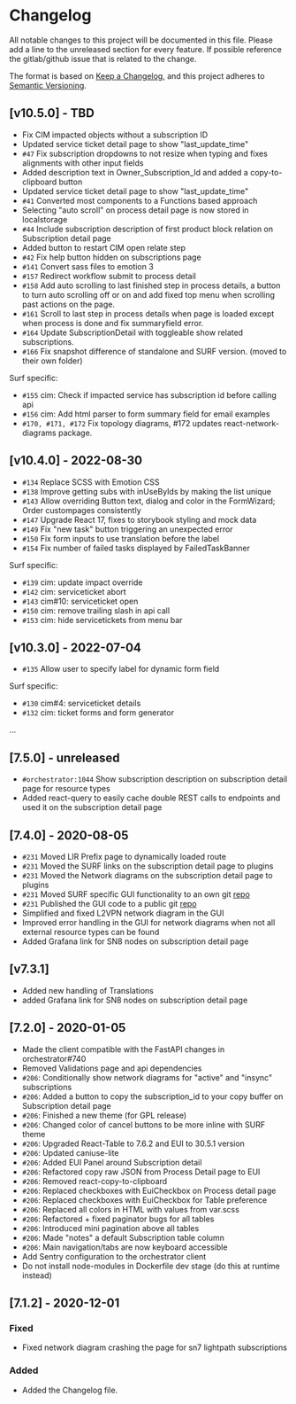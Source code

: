 # Changelog

All notable changes to this project will be documented in this file.
Please add a line to the unreleased section for every feature. If possible
reference the gitlab/github issue that is related to the change.

The format is based on [Keep a Changelog](https://keepachangelog.com/en/1.0.0/),
and this project adheres to [Semantic Versioning](https://semver.org/spec/v2.0.0.html).

## [v10.5.0] - TBD
-   Fix CIM impacted objects without a subscription ID
-   Updated service ticket detail page to show "last_update_time"
-   `#47` Fix subscription dropdowns to not resize when typing and fixes alignments with other input fields
-   Added description text in Owner_Subscription_Id and added a copy-to-clipboard button
-   Updated service ticket detail page to show "last_update_time"
-   `#41` Converted most components to a Functions based approach
-   Selecting "auto scroll" on process detail page is now stored in localstorage
-   `#44` Include subscription description of first product block relation on Subscription detail page
-   Added button to restart CIM open relate step
-   `#42` Fix help button hidden on subscriptions page
-   `#141` Convert sass files to emotion 3
-   `#157` Redirect workflow submit to process detail
-   `#158` Add auto scrolling to last finished step in process details, a button to turn auto scrolling off or on and add fixed top menu when scrolling past actions on the page.
-   `#161` Scroll to last step in process details when page is loaded except when process is done and fix summaryfield error.
-   `#164` Update SubscriptionDetail with toggleable show related subscriptions.
-   `#166` Fix snapshot difference of standalone and SURF version. (moved to their own folder)

Surf specific:

-   `#155` cim: Check if impacted service has subscription id before calling api
-   `#156` cim: Add html parser to form summary field for email examples
-   `#170, #171, #172` Fix topology diagrams, #172 updates react-network-diagrams package.

## [v10.4.0] - 2022-08-30

-   `#134` Replace SCSS with Emotion CSS
-   `#138` Improve getting subs with inUseByIds by making the list unique
-   `#143` Allow overriding Button text, dialog and color in the FormWizard; Order custompages consistently
-   `#147` Upgrade React 17, fixes to storybook styling and mock data
-   `#149` Fix "new task" button triggering an unexpected error
-   `#150` Fix form inputs to use translation before the label
-   `#154` Fix number of failed tasks displayed by FailedTaskBanner

Surf specific:

-   `#139` cim: update impact override
-   `#142` cim: serviceticket abort
-   `#143` cim#10: serviceticket open
-   `#150` cim: remove trailing slash in api call
-   `#153` cim: hide servicetickets from menu bar

## [v10.3.0] - 2022-07-04

-   `#135` Allow user to specify label for dynamic form field

Surf specific:

-   `#130` cim#4: serviceticket details
-   `#132` cim: ticket forms and form generator

...

## [7.5.0] - unreleased

-   `#orchestrator:1044` Show subscription description on subscription detail page for resource types
-   Added react-query to easily cache double REST calls to endpoints and used it on the subscription detail page

## [7.4.0] - 2020-08-05

-   `#231` Moved LIR Prefix page to dynamically loaded route
-   `#231` Moved the SURF links on the subscription detail page to plugins
-   `#231` Moved the Network diagrams on the subscription detail page to plugins
-   `#231` Moved SURF specific GUI functionality to an own git [repo](https://git.ia.surfsara.nl/netdev/automation/projects/orchestrator-client-surf)
-   `#231` Published the GUI code to a public git [repo](https://github.com/workfloworchestrator/orchestrator-client)
-   Simplified and fixed L2VPN network diagram in the GUI
-   Improved error handling in the GUI for network diagrams when not all external resource types can be found
-   Added Grafana link for SN8 nodes on subscription detail page

## [v7.3.1]

-   Added new handling of Translations
-   added Grafana link for SN8 nodes on subscription detail page

## [7.2.0] - 2020-01-05

-   Made the client compatible with the FastAPI changes in orchestrator#740
-   Removed Validations page and api dependencies
-   `#206`: Conditionally show network diagrams for "active" and "insync" subscriptions
-   `#206`: Added a button to copy the subscription_id to your copy buffer on Subscription detail page
-   `#206`: Finished a new theme (for GPL release)
-   `#206`: Changed color of cancel buttons to be more inline with SURF theme
-   `#206`: Upgraded React-Table to 7.6.2 and EUI to 30.5.1 version
-   `#206`: Updated caniuse-lite
-   `#206`: Added EUI Panel around Subscription detail
-   `#206`: Refactored copy raw JSON from Process Detail page to EUI
-   `#206`: Removed react-copy-to-clipboard
-   `#206`: Replaced checkboxes with EuiCheckbox on Process detail page
-   `#206`: Replaced checkboxes with EuiCheckbox for Table preference
-   `#206`: Replaced all colors in HTML with values from var.scss
-   `#206`: Refactored + fixed paginator bugs for all tables
-   `#206`: Introduced mini pagination above all tables
-   `#206`: Made "notes" a default Subscription table column
-   `#206`: Main navigation/tabs are now keyboard accessible
-   Add Sentry configuration to the orchestrator client
-   Do not install node-modules in Dockerfile dev stage (do this at runtime instead)

## [7.1.2] - 2020-12-01

### Fixed

-   Fixed network diagram crashing the page for sn7 lightpath subscriptions

### Added

-   Added the Changelog file.
